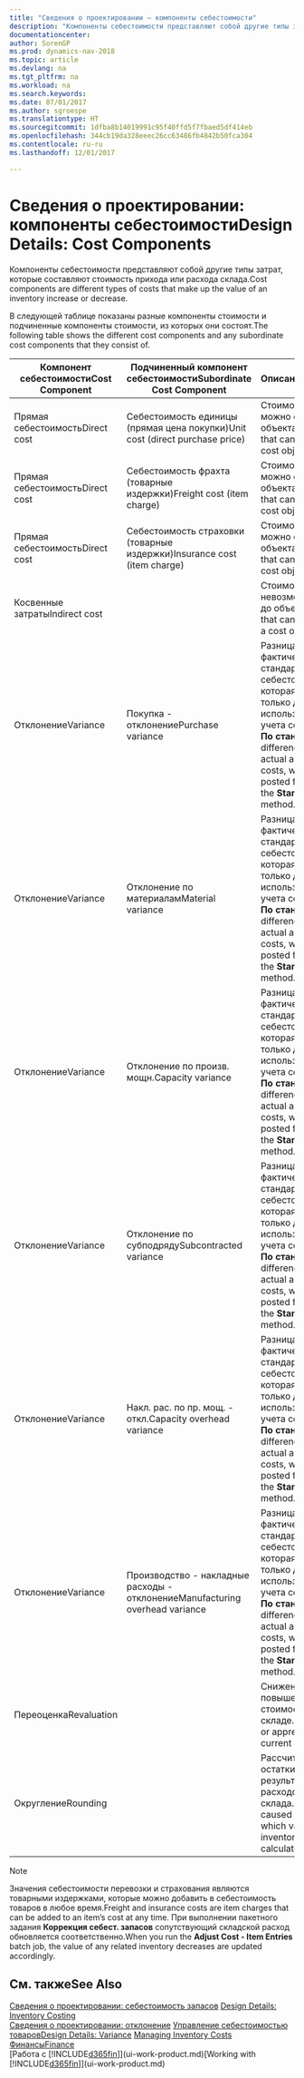 ```yaml
---
title: "Сведения о проектировании — компоненты себестоимости"
description: "Компоненты себестоимости представляют собой другие типы затрат, которые составляют стоимость прихода или расхода склада."
documentationcenter: 
author: SorenGP
ms.prod: dynamics-nav-2018
ms.topic: article
ms.devlang: na
ms.tgt_pltfrm: na
ms.workload: na
ms.search.keywords: 
ms.date: 07/01/2017
ms.author: sgroespe
ms.translationtype: HT
ms.sourcegitcommit: 1dfba8b14019991c95f40ffd5f7fbaed5df414eb
ms.openlocfilehash: 344cb19da328eeec26cc63486fb4842b50fca304
ms.contentlocale: ru-ru
ms.lasthandoff: 12/01/2017

---
```

# <a name="design-details-cost-components"></a><span data-ttu-id="1cb3f-103">Сведения о проектировании: компоненты себестоимости</span><span class="sxs-lookup"><span data-stu-id="1cb3f-103">Design Details: Cost Components</span></span>
<span data-ttu-id="1cb3f-104">Компоненты себестоимости представляют собой другие типы затрат, которые составляют стоимость прихода или расхода склада.</span><span class="sxs-lookup"><span data-stu-id="1cb3f-104">Cost components are different types of costs that make up the value of an inventory increase or decrease.</span></span>  

 <span data-ttu-id="1cb3f-105">В следующей таблице показаны разные компоненты стоимости и подчиненные компоненты стоимости, из которых они состоят.</span><span class="sxs-lookup"><span data-stu-id="1cb3f-105">The following table shows the different cost components and any subordinate cost components that they consist of.</span></span>  

|<span data-ttu-id="1cb3f-106">Компонент себестоимости</span><span class="sxs-lookup"><span data-stu-id="1cb3f-106">Cost Component</span></span>|<span data-ttu-id="1cb3f-107">Подчиненный компонент себестоимости</span><span class="sxs-lookup"><span data-stu-id="1cb3f-107">Subordinate Cost Component</span></span>|<span data-ttu-id="1cb3f-108">Описанием</span><span class="sxs-lookup"><span data-stu-id="1cb3f-108">Description</span></span>|  
|--------------------|--------------------------------|---------------------------------------|  
|<span data-ttu-id="1cb3f-109">Прямая себестоимость</span><span class="sxs-lookup"><span data-stu-id="1cb3f-109">Direct cost</span></span>|<span data-ttu-id="1cb3f-110">Себестоимость единицы (прямая цена покупки)</span><span class="sxs-lookup"><span data-stu-id="1cb3f-110">Unit cost (direct purchase price)</span></span>|<span data-ttu-id="1cb3f-111">Стоимость, которую можно отследить до объекта затрат.</span><span class="sxs-lookup"><span data-stu-id="1cb3f-111">Cost that can be traced to a cost object.</span></span>|  
|<span data-ttu-id="1cb3f-112">Прямая себестоимость</span><span class="sxs-lookup"><span data-stu-id="1cb3f-112">Direct cost</span></span>|<span data-ttu-id="1cb3f-113">Себестоимость фрахта (товарные издержки)</span><span class="sxs-lookup"><span data-stu-id="1cb3f-113">Freight cost (item charge)</span></span>|<span data-ttu-id="1cb3f-114">Стоимость, которую можно отследить до объекта затрат.</span><span class="sxs-lookup"><span data-stu-id="1cb3f-114">Cost that can be traced to a cost object.</span></span>|  
|<span data-ttu-id="1cb3f-115">Прямая себестоимость</span><span class="sxs-lookup"><span data-stu-id="1cb3f-115">Direct cost</span></span>|<span data-ttu-id="1cb3f-116">Себестоимость страховки (товарные издержки)</span><span class="sxs-lookup"><span data-stu-id="1cb3f-116">Insurance cost (item charge)</span></span>|<span data-ttu-id="1cb3f-117">Стоимость, которую можно отследить до объекта затрат.</span><span class="sxs-lookup"><span data-stu-id="1cb3f-117">Cost that can be traced to a cost object.</span></span>|  
|<span data-ttu-id="1cb3f-118">Косвенные затраты</span><span class="sxs-lookup"><span data-stu-id="1cb3f-118">Indirect cost</span></span>||<span data-ttu-id="1cb3f-119">Стоимость, которую невозможно отследить до объекта затрат.</span><span class="sxs-lookup"><span data-stu-id="1cb3f-119">Cost that cannot be traced to a cost object.</span></span>|  
|<span data-ttu-id="1cb3f-120">Отклонение</span><span class="sxs-lookup"><span data-stu-id="1cb3f-120">Variance</span></span>|<span data-ttu-id="1cb3f-121">Покупка - отклонение</span><span class="sxs-lookup"><span data-stu-id="1cb3f-121">Purchase variance</span></span>|<span data-ttu-id="1cb3f-122">Разница между фактической и стандартной себестоимостью, которая учитывается только для товаров, использующих метод учета себестоимости **По стандартной**.</span><span class="sxs-lookup"><span data-stu-id="1cb3f-122">The difference between actual and standard costs, which is only posted for items using the **Standard** costing method.</span></span>|  
|<span data-ttu-id="1cb3f-123">Отклонение</span><span class="sxs-lookup"><span data-stu-id="1cb3f-123">Variance</span></span>|<span data-ttu-id="1cb3f-124">Отклонение по материалам</span><span class="sxs-lookup"><span data-stu-id="1cb3f-124">Material variance</span></span>|<span data-ttu-id="1cb3f-125">Разница между фактической и стандартной себестоимостью, которая учитывается только для товаров, использующих метод учета себестоимости **По стандартной**.</span><span class="sxs-lookup"><span data-stu-id="1cb3f-125">The difference between actual and standard costs, which is only posted for items using the **Standard** costing method.</span></span>|  
|<span data-ttu-id="1cb3f-126">Отклонение</span><span class="sxs-lookup"><span data-stu-id="1cb3f-126">Variance</span></span>|<span data-ttu-id="1cb3f-127">Отклонение по произв. мощн.</span><span class="sxs-lookup"><span data-stu-id="1cb3f-127">Capacity variance</span></span>|<span data-ttu-id="1cb3f-128">Разница между фактической и стандартной себестоимостью, которая учитывается только для товаров, использующих метод учета себестоимости **По стандартной**.</span><span class="sxs-lookup"><span data-stu-id="1cb3f-128">The difference between actual and standard costs, which is only posted for items using the **Standard** costing method.</span></span>|  
|<span data-ttu-id="1cb3f-129">Отклонение</span><span class="sxs-lookup"><span data-stu-id="1cb3f-129">Variance</span></span>|<span data-ttu-id="1cb3f-130">Отклонение по субподряду</span><span class="sxs-lookup"><span data-stu-id="1cb3f-130">Subcontracted variance</span></span>|<span data-ttu-id="1cb3f-131">Разница между фактической и стандартной себестоимостью, которая учитывается только для товаров, использующих метод учета себестоимости **По стандартной**.</span><span class="sxs-lookup"><span data-stu-id="1cb3f-131">The difference between actual and standard costs, which is only posted for items using the **Standard** costing method.</span></span>|  
|<span data-ttu-id="1cb3f-132">Отклонение</span><span class="sxs-lookup"><span data-stu-id="1cb3f-132">Variance</span></span>|<span data-ttu-id="1cb3f-133">Накл. рас. по пр. мощ. - откл.</span><span class="sxs-lookup"><span data-stu-id="1cb3f-133">Capacity overhead variance</span></span>|<span data-ttu-id="1cb3f-134">Разница между фактической и стандартной себестоимостью, которая учитывается только для товаров, использующих метод учета себестоимости **По стандартной**.</span><span class="sxs-lookup"><span data-stu-id="1cb3f-134">The difference between actual and standard costs, which is only posted for items using the **Standard** costing method.</span></span>|  
|<span data-ttu-id="1cb3f-135">Отклонение</span><span class="sxs-lookup"><span data-stu-id="1cb3f-135">Variance</span></span>|<span data-ttu-id="1cb3f-136">Производство - накладные расходы - отклонение</span><span class="sxs-lookup"><span data-stu-id="1cb3f-136">Manufacturing overhead variance</span></span>|<span data-ttu-id="1cb3f-137">Разница между фактической и стандартной себестоимостью, которая учитывается только для товаров, использующих метод учета себестоимости **По стандартной**.</span><span class="sxs-lookup"><span data-stu-id="1cb3f-137">The difference between actual and standard costs, which is only posted for items using the **Standard** costing method.</span></span>|  
|<span data-ttu-id="1cb3f-138">Переоценка</span><span class="sxs-lookup"><span data-stu-id="1cb3f-138">Revaluation</span></span>||<span data-ttu-id="1cb3f-139">Снижение или повышение текущей стоимости товаров на складе.</span><span class="sxs-lookup"><span data-stu-id="1cb3f-139">A depreciation or appreciation of the current inventory value.</span></span>|  
|<span data-ttu-id="1cb3f-140">Округление</span><span class="sxs-lookup"><span data-stu-id="1cb3f-140">Rounding</span></span>||<span data-ttu-id="1cb3f-141">Рассчитываются остатки, возникшие в результате переоценки расходов склада.</span><span class="sxs-lookup"><span data-stu-id="1cb3f-141">Residuals caused by the way in which valuation of inventory decreases are calculated.</span></span>|  

> [!NOTE]  
>  <span data-ttu-id="1cb3f-142">Значения себестоимости перевозки и страхования являются товарными издержками, которые можно добавить в себестоимость товаров в любое время.</span><span class="sxs-lookup"><span data-stu-id="1cb3f-142">Freight and insurance costs are item charges that can be added to an item’s cost at any time.</span></span> <span data-ttu-id="1cb3f-143">При выполнении пакетного задания **Коррекция себест. запасов** сопутствующий складской расход обновляется соответственно.</span><span class="sxs-lookup"><span data-stu-id="1cb3f-143">When you run the **Adjust Cost - Item Entries** batch job, the value of any related inventory decreases are updated accordingly.</span></span>  

## <a name="see-also"></a><span data-ttu-id="1cb3f-144">См. также</span><span class="sxs-lookup"><span data-stu-id="1cb3f-144">See Also</span></span>  
 <span data-ttu-id="1cb3f-145">[Сведения о проектировании: себестоимость запасов](design-details-inventory-costing.md) </span><span class="sxs-lookup"><span data-stu-id="1cb3f-145">[Design Details: Inventory Costing](design-details-inventory-costing.md) </span></span>  
 <span data-ttu-id="1cb3f-146">[Сведения о проектировании: отклонение](design-details-variance.md) [Управление себестоимостью товаров](finance-manage-inventory-costs.md)</span><span class="sxs-lookup"><span data-stu-id="1cb3f-146">[Design Details: Variance](design-details-variance.md) [Managing Inventory Costs](finance-manage-inventory-costs.md)</span></span>  
 [<span data-ttu-id="1cb3f-147">Финансы</span><span class="sxs-lookup"><span data-stu-id="1cb3f-147">Finance</span></span>](finance.md)  
 <span data-ttu-id="1cb3f-148">[Работа с [!INCLUDE[d365fin](includes/d365fin_md.md)]](ui-work-product.md)</span><span class="sxs-lookup"><span data-stu-id="1cb3f-148">[Working with [!INCLUDE[d365fin](includes/d365fin_md.md)]](ui-work-product.md)</span></span>  

